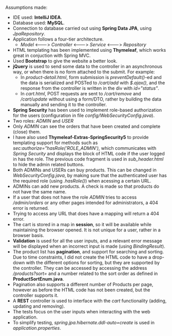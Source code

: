 Assumptions made:

* IDE used: **IntelliJ IDEA**.
* Database used: **MySQL**.
* Connection to database carried out using **Spring Data JPA**, using *JpaRepository*.
* Application follows a four-tier architecture.
  * *Model* <---> *Controller* <---> *Service* <---> *Repository*
* HTML templating has been implemented using **Thymeleaf**, which works great in conjuction with Spring MVC.
* Used **Bootstrap** to give the website a better look.
* **jQuery** is used to send some data to the controller  in an asynchronous way, or when there is no form attached to the submit. For example:
  * In *product-detail.html*, form submission is *preventDefault()*-ed and the data is serialized and POSTed to */cart/add* with *$.ajax()*, and the response from the controller is written in the div with *id="status"*.
  * In *cart.html*, POST requests are sent to */cart/remove* and */cart/update* without using a form/DTO, rather by building the data manually and sending it to the controller. 
* **Spring Security** has been used to implement role-based authorization for the users (configuration in file *config/WebSecurityConfig.java*).
* Two roles: *ADMIN* and *USER*
* Only *ADMIN* can see the orders that have been created and complete (close) them.
* I have also used **Thymeleaf-Extras-SpringSecurity5** to provide templating support for methods such as *sec:authorize="hasRole('ROLE_ADMIN')*, which communicates with *Spring Security* and displays the block of HTML code if the user logged in has the role. The previous code fragment is used in *sub_header.html* to hide the admin related buttons.
* Both ADMINs and USERs can buy products. This can be changed in *WebSecurityConfig.java*, by making sure that the authenticated user has the required role (using *.hasRole()*) when acessing a certain URL.
* ADMINs can add new products. A check is made so that products do not have the same name.
* If a user that does not have the role *ADMIN* tries to access */admin/orders* or any other pages intended for administrators, a 404 error is returned. 
* Trying to access any URL that does have a mapping will return a 404 error.
* The cart is stored in a map in **session**, so it will be available while maintaining the browser opened. It is not unique for a user, rather in a browser basis.
* **Validation** is used for all the user inputs, and a relevant error message will be displayed when an incorrect input is made (using *BindingResult*).
* The product list has **pagination**, and support for searching and sorting. Due to time constraints, I did not create the HTML code to have a drop-down with the different options for sorting, but they are supported by the controller. They can be accessed by accessing the address */products?sort=* and a number related to the sort order as defined in **ProductSortEnum.java**.
* Pagination also supports a different number of Products per page, however as before the HTML code has not been created, but the controller supports it.
* A **REST** controller is used to interface with the *cart* functionality (adding, updating and removing). 
* The tests focus on the user inputs when interacting with the web application.
* To simplify testing, *spring.jpa.hibernate.ddl-auto=create* is used in *application.properties*.
